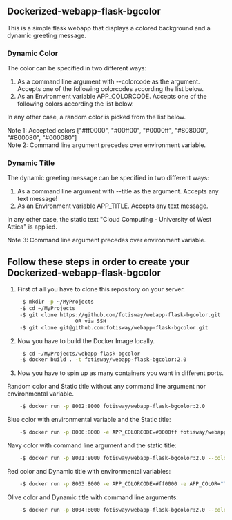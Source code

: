 ## Dockerized-webapp-flask-bgcolor
This is a simple flask webapp that displays a colored background and a dynamic greeting message. 

### Dynamic Color
The color can be specified in two different ways:

  1. As a command line argument with --colorcode as the argument. Accepts one of the following colorcodes according the list below.
  2. As an Environment variable APP_COLORCODE. Accepts one of the following colors according the list below.
    
In any other case, a random color is picked from the list below.

Note 1: Accepted colors ["#ff0000", "#00ff00", "#0000ff", "#808000", "#800080", "#000080"]    
Note 2: Command line argument precedes over environment variable.

### Dynamic Title
The dynamic greeting message can be specified in two different ways:

  1. As a command line argument with --title as the argument. Accepts any text message!
  2. As an Environment variable APP_TITLE. Accepts any text message.
    
In any other case, the static text "Cloud Computing - University of West Attica" is applied.

Note 3: Command line argument precedes over environment variable.
## Follow these steps in order to create your Dockerized-webapp-flask-bgcolor

1. First of all you have to clone this repository on your server.
```bash
    -$ mkdir -p ~/MyProjects
    -$ cd ~/MyProjects
    -$ git clone https://github.com/fotisway/webapp-flask-bgcolor.git
                      OR via SSH
    -$ git clone git@github.com:fotisway/webapp-flask-bgcolor.git
```
2. Now you have to build the Docker Image locally.
```bash
    -$ cd ~/MyProjects/webapp-flask-bgcolor
    -$ docker build . -t fotisway/webapp-flask-bgcolor:2.0
```
3. Now you have to spin up as many containers you want in different ports.

Random color and Static title without any command line argument nor environmental variable.
```bash
    -$ docker run -p 8002:8000 fotisway/webapp-flask-bgcolor:2.0
```
Blue color with environmental variable and the Static title:
```bash
    -$ docker run -p 8000:8000 -e APP_COLORCODE=#0000ff fotisway/webapp-flask-bgcolor:2.0
```
Navy color with command line argument and the static title:
```bash
    -$ docker run -p 8001:8000 fotisway/webapp-flask-bgcolor:2.0 --colorcode=#000080
```
Red color and Dynamic title with environmental variables:
```bash
    -$ docker run -p 8003:8000 -e APP_COLORCODE=#ff0000 -e APP_COLOR="Test Title" fotisway/webapp-flask-bgcolor:2.0
```
Olive color and Dynamic title with command line arguments:
```bash
    -$ docker run -p 8004:8000 fotisway/webapp-flask-bgcolor:2.0 --colorcode=#000080 --title="Test Title"
```
